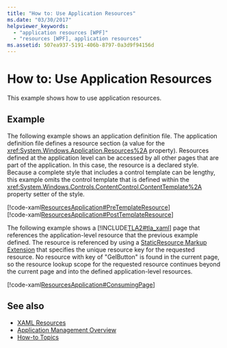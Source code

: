 ```yaml
---
title: "How to: Use Application Resources"
ms.date: "03/30/2017"
helpviewer_keywords: 
  - "application resources [WPF]"
  - "resources [WPF], application resources"
ms.assetid: 507ea937-5191-406b-8797-0a3d9f94156d
---
```

# How to: Use Application Resources
This example shows how to use application resources.  
  
## Example  
 The following example shows an application definition file. The application definition file defines a resource section (a value for the <xref:System.Windows.Application.Resources%2A> property). Resources defined at the application level can be accessed by all other pages that are part of the application. In this case, the resource is a declared style. Because a complete style that includes a control template can be lengthy, this example omits the control template that is defined within the <xref:System.Windows.Controls.ContentControl.ContentTemplate%2A> property setter of the style.  
  
 [!code-xaml[ResourcesApplication#PreTemplateResource](~/samples/snippets/csharp/VS_Snippets_Wpf/ResourcesApplication/CS/app.xaml#pretemplateresource)]  
[!code-xaml[ResourcesApplication#PostTemplateResource](~/samples/snippets/csharp/VS_Snippets_Wpf/ResourcesApplication/CS/app.xaml#posttemplateresource)]  
  
 The following example shows a [!INCLUDE[TLA2#tla_xaml](../../../../includes/tla2sharptla-xaml-md.md)] page that references the application-level resource that the previous example defined. The resource is referenced by using a     [StaticResource Markup Extension](staticresource-markup-extension.md) that specifies the unique resource key for the requested resource. No resource with key of "GelButton" is found in the current page, so the resource lookup scope for the requested resource continues beyond the current page and into the defined application-level resources.  
  
 [!code-xaml[ResourcesApplication#ConsumingPage](~/samples/snippets/csharp/VS_Snippets_Wpf/ResourcesApplication/CS/page1.xaml#consumingpage)]  
  
## See also
- [XAML Resources](xaml-resources.md)
- [Application Management Overview](../app-development/application-management-overview.md)
- [How-to Topics](resources-how-to-topics.md)
